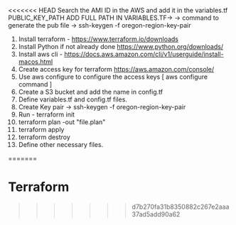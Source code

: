 <<<<<<< HEAD
Search the AMI ID in the AWS and add it in the variables.tf
PUBLIC_KEY_PATH ADD FULL PATH IN VARIABLES.TF-> 
-> command to generate the pub file ->    ssh-keygen -f oregon-region-key-pair


1. Install terraform - https://www.terraform.io/downloads 
2. Install Python if not already done  https://www.python.org/downloads/
3. Install aws cli - https://docs.aws.amazon.com/cli/v1/userguide/install-macos.html 
4. Create access key for terraform https://aws.amazon.com/console/ 
5. Use aws configure to configure the access keys  [ aws configure command ]
6. Create a S3 bucket and add the name in config.tf
7. Define variables.tf and config.tf files.
8. Create Key pair ->    ssh-keygen -f oregon-region-key-pair 
9. Run - terraform init
10. terraform plan -out "file.plan"
11. terraform apply 
12. terraform destroy
13. Define other necessary files. 


=======
# Terraform
>>>>>>> d7b270fa31b8350882c267e2aaa37ad5add90a62
